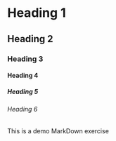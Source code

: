 <!-- Heading -->

# Heading 1
## Heading 2
### Heading 3
#### Heading 4
##### Heading 5
###### Heading 6

This is a demo MarkDown exercise
